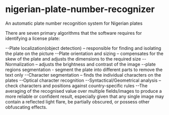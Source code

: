 # nigerian-plate-number-recognizer
An automatic plate number recognition system for Nigerian plates

There are seven primary algorithms that the software requires for identifying a license plate:

--Plate localization(object detection) – responsible for finding and isolating the plate on the picture
--Plate orientation and sizing – compensates for the skew of the plate and adjusts the dimensions to the required size
--Normalization – adjusts the brightness and contrast of the image
--plate regions segmentation - segment the plate into different parts to remove the text only
--Character segmentation – finds the individual characters on the plates
--Optical character recognition
--Syntactical/Geometrical analysis – check characters and positions against country-specific rules
--The averaging of the recognised value over multiple fields/images to produce a more reliable or confident result, especially given that any single image may contain a reflected light flare, be partially obscured, or possess other obfuscating effects.